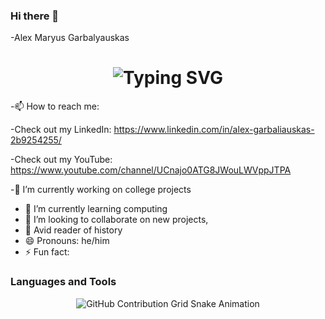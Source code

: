 ### Hi there 👋
-Alex Maryus Garbalyauskas 

<div align="center">
    <h1>
        <img src="https://readme-typing-svg.herokuapp.com?font=Jetbrains+mono&size=40&duration=3000&color=33FF33&center=true&vCenter=true&width=435&lines=Hey..+I'm+[Alex];This+is..;..my+Github..;" alt="Typing SVG"/>
    </h1>
</div>


-📫 How to reach me:

-Check out my LinkedIn: https://www.linkedin.com/in/alex-garbaliauskas-2b9254255/

-Check out my YouTube: https://www.youtube.com/channel/UCnajo0ATG8JWouLWVppJTPA

-🔭 I’m currently working on college projects
- 🌱 I’m currently learning computing
- 👯 I’m looking to collaborate on new projects, 
- 💬 Avid reader of history
- 😄 Pronouns: he/him
- ⚡ Fun fact:
  
### Languages and Tools

<div align="center">
    <img src="https://raw.githubusercontent.com/[AlexMGarbalyauskas]/[AlexMGarbalyauskas]/output/github-contribution-grid-snake.svg" alt="GitHub Contribution Grid Snake Animation"/>
</div>


